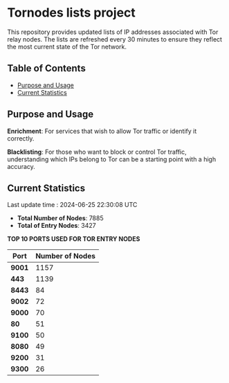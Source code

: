 # Tornodes lists project

This repository provides updated lists of IP addresses associated with Tor relay nodes. The lists are refreshed every 30 minutes to ensure they reflect the most current state of the Tor network.

## Table of Contents

- [Purpose and Usage](#purpose-and-usage)
- [Current Statistics](#current-statistics)


## Purpose and Usage

**Enrichment**: For services that wish to allow Tor traffic or identify it correctly.

**Blacklisting**: For those who want to block or control Tor traffic, understanding which IPs belong to Tor can be a starting point with a high accuracy.

## Current Statistics

Last update time : 2024-06-25 22:30:08 UTC

- **Total Number of Nodes**: 7885
- **Total of Entry Nodes**: 3427

**TOP 10 PORTS USED FOR TOR ENTRY NODES**

| **Port** | **Number of Nodes** |
|------|-----------------|
| **9001**   | 1157  |
| **443**   | 1139  |
| **8443**   | 84  |
| **9002**   | 72  |
| **9000**   | 70  |
| **80**   | 51  |
| **9100**   | 50  |
| **8080**   | 49  |
| **9200**   | 31  |
| **9300**   | 26  |

